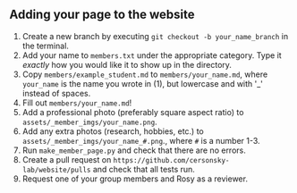 ## Adding your page to the website
1. Create a new branch by executing `git checkout -b your_name_branch` in the terminal.
2. Add your name to `members.txt` under the appropriate category. Type it _exactly_ how you would like it to show up in the directory.
3. Copy `members/example_student.md` to `members/your_name.md`, where `your_name` is the name you wrote in (1), but lowercase and with '_' instead of spaces.
4. Fill out `members/your_name.md`!
5. Add a professional photo (preferably square aspect ratio) to `assets/_member_imgs/your_name.png`.
6. Add any extra photos (research, hobbies, etc.) to `assets/_member_imgs/your_name_#.png`., where `#` is a number 1-3.
7. Run `make_member_page.py` and check that there are no errors.
8. Create a pull request on `https://github.com/cersonsky-lab/website/pulls` and check that all tests run.
9. Request one of your group members and Rosy as a reviewer.
